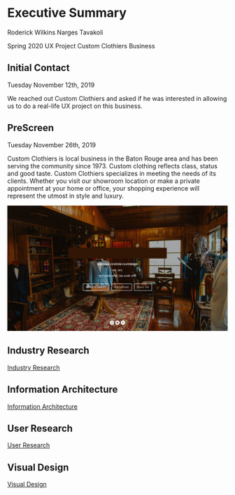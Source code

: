 # Executive Summary 


Roderick Wilkins
Narges Tavakoli

Spring 2020 UX Project
Custom Clothiers Business


## Initial Contact 
Tuesday November 12th, 2019

We reached out Custom Clothiers and asked if he was interested in allowing us to do a real-life UX project on this business. 


## PreScreen 
Tuesday November 26th, 2019 

Custom Clothiers is local business in the Baton Rouge area and has been serving the community since 1973. Custom clothing reflects class, status and good taste. Custom Clothiers specializes in meeting the needs of its clients. Whether you visit our showroom location or make a private appointment at your home or office, your shopping experience will represent the utmost in style and luxury. 

![alt text](Images/CustomClothiers.jpg)

## Industry Research

[Industry Research](https://github.com/maubanel/bnb/blob/master/IndustryResearch.md)

## Information Architecture

[Information Architecture](https://github.com/maubanel/bnb/blob/master/InformationArchitecture.md)

## User Research

[User Research](https://github.com/maubanel/bnb/blob/master/UserResearch.md)

## Visual Design

[Visual Design](https://github.com/maubanel/bnb/blob/master/VisualDesign.md)
